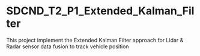 # SDCND_T2_P1_Extended_Kalman_Filter
This project implement the Extended Kalman Filter approach for Lidar &amp; Radar sensor data fusion to track vehicle position
